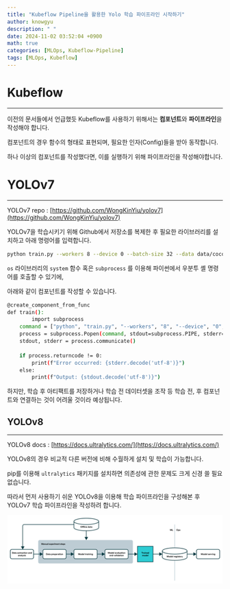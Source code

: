 ```yaml
---
title: "Kubeflow Pipeline을 활용한 Yolo 학습 파이프라인 시작하기"
author: knowgyu
description: " "
date: 2024-11-02 03:52:04 +0900
math: true
categories: [MLOps, Kubeflow-Pipeline]
tags: [MLOps, Kubeflow]
---
```


# Kubeflow

---

이전의 문서들에서 언급했듯 Kubeflow를 사용하기 위해서는 **컴포넌트**와 **파이프라인**을 작성해야 합니다.

컴포넌트의 경우 함수의 형태로 표현되며, 필요한 인자(Config)들을 받아 동작합니다.

하나 이상의 컴포넌트를 작성했다면, 이를 실행하기 위해 파이프라인을 작성해야합니다.

# YOLOv7

---

YOLOv7 repo : [https://github.com/WongKinYiu/yolov7](https://github.com/WongKinYiu/yolov7)

YOLOv7을 학습시키기 위해 Github에서 저장소를 복제한 후 필요한 라이브러리를 설치하고 아래 명령어를 입력합니다.

```bash
python train.py --workers 8 --device 0 --batch-size 32 --data data/coco.yaml --img 640 640 --cfg cfg/training/yolov7.yaml --weights '' --name yolov7 --hyp data/hyp.scratch.p5.yaml
```

`os` 라이브러리의 `system` 함수 혹은 `subprocess` 를 이용해 파이썬에서 우분투 셸 명령어를 호출할 수 있기에, 

아래와 같이 컴포넌트를 작성할 수 있습니다.

```bash
@create_component_from_func
def train():
		import subprocess
    command = ["python", "train.py", "--workers", "8", "--device", "0", "--batch-size", "32", "--data", "data/coco.yaml", "--img", "640", "640", "--cfg", "cfg/training/yolov7.yaml", "--weights", "", "--name", "yolov7", "--hyp", "data/hyp.scratch.p5.yaml"]
    process = subprocess.Popen(command, stdout=subprocess.PIPE, stderr=subprocess.PIPE)
    stdout, stderr = process.communicate()

    if process.returncode != 0:
        print(f"Error occurred: {stderr.decode('utf-8')}")
    else:
        print(f"Output: {stdout.decode('utf-8')}")
```

하지만, 학습 후 아티팩트를 저장하거나 학습 전 데이터셋을 조작 등 학습 전, 후 컴포넌트와 연결하는 것이 어려울 것이라 예상됩니다.

## YOLOv8

---

YOLOv8 docs : [https://docs.ultralytics.com/](https://docs.ultralytics.com/)

YOLOv8의 경우 비교적 다른 버전에 비해 수월하게 설치 및 학습이 가능합니다.

pip를 이용해 `ultralytics` 패키지를 설치하면 의존성에 관한 문제도 크게 신경 쓸 필요 없습니다.

따라서 먼저 사용하기 쉬운 YOLOv8을 이용해 학습 파이프라인을 구성해본 후 YOLOv7 학습 파이프라인을 작성하려 합니다.

![Untitled](/assets/img/kubeflow/kubepipe000.png)

